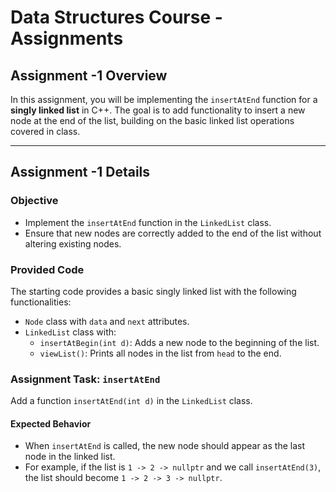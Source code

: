 # Data Structures Course - Assignments

## Assignment -1 Overview

In this assignment, you will be implementing the `insertAtEnd` function for a **singly linked list** in C++. The goal is to add functionality to insert a new node at the end of the list, building on the basic linked list operations covered in class.

---

## Assignment -1 Details

### Objective

- Implement the `insertAtEnd` function in the `LinkedList` class.
- Ensure that new nodes are correctly added to the end of the list without altering existing nodes.

### Provided Code

The starting code provides a basic singly linked list with the following functionalities:
- `Node` class with `data` and `next` attributes.
- `LinkedList` class with:
  - `insertAtBegin(int d)`: Adds a new node to the beginning of the list.
  - `viewList()`: Prints all nodes in the list from `head` to the end.
  
### Assignment Task: `insertAtEnd`

Add a function `insertAtEnd(int d)` in the `LinkedList` class.

#### Expected Behavior
- When `insertAtEnd` is called, the new node should appear as the last node in the linked list.
- For example, if the list is `1 -> 2 -> nullptr` and we call `insertAtEnd(3)`, the list should become `1 -> 2 -> 3 -> nullptr`.